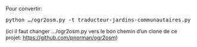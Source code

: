 Pour convertir:

<pre>
python …/ogr2osm.py -t traducteur-jardins-communautaires.py src/Jardins_communautaires.shp -o osm/jardins-communautaires.osm -f
</pre>

(ici il faut changer …/ogr2osm.py vers le bon chemin d’un clone de ce projet: https://github.com/pnorman/ogr2osm)
